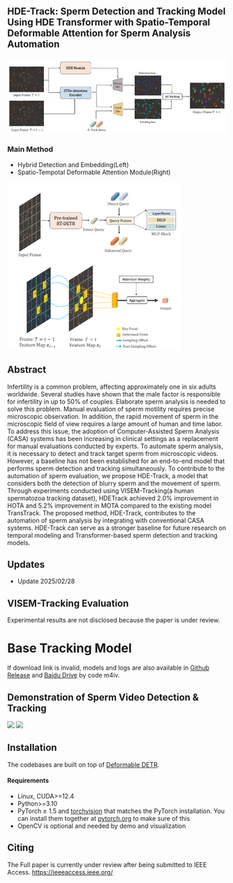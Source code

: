 ## HDE-Track: Sperm Detection and Tracking Model Using HDE Transformer with Spatio-Temporal Deformable Attention for Sperm Analysis Automation

<div style="align: center">
<img src=./assets/hde_model.png/>
</div>

### Main Method
- Hybrid Detection and Embedding(Left)
- Spatio-Tempotal Deformable Attention Module(Right)

<img src="assets/p1.png" width="400"/>  <img src="assets/p2.png" width="400"/>



## Abstract
Infertility is a common problem, affecting approximately one in six adults worldwide. Several studies have
shown that the male factor is responsible for infertility in up to 50% of couples. Elaborate sperm analysis is
needed to solve this problem. Manual evaluation of sperm motility requires precise microscopic observation.
In addition, the rapid movement of sperm in the microscopic field of view requires a large amount of human
and time labor. To address this issue, the adoption of Computer-Assisted Sperm Analysis (CASA) systems
has been increasing in clinical settings as a replacement for manual evaluations conducted by experts.
To automate sperm analysis, it is necessary to detect and track target sperm from microscopic videos.
However, a baseline has not been established for an end-to-end model that performs sperm detection and
tracking simultaneously. To contribute to the automation of sperm evaluation, we propose HDE-Track, a
model that considers both the detection of blurry sperm and the movement of sperm.
Through experiments conducted using VISEM-Tracking(a human spermatozoa tracking dataset), HDETrack achieved 2.0% improvement in HOTA and 5.2% improvement in MOTA compared to the existing
model TransTrack. The proposed method, HDE-Track, contributes to the automation of sperm analysis by
integrating with conventional CASA systems. HDE-Track can serve as a stronger baseline for future research
on temporal modeling and Transformer-based sperm detection and tracking models.

## Updates
- Update 2025/02/28

## VISEM-Tracking Evaluation
Experimental results are not disclosed because the paper is under review.



# Base Tracking Model
If download link is invalid, models and logs are also available in [Github Release](https://github.com/PeizeSun/TransTrack/releases/tag/v0.1) and [Baidu Drive](https://pan.baidu.com/s/1dcHuHUZ9y2s7LEmvtVHZZw) by code m4iv.



## Demonstration of Sperm Video Detection & Tracking
<img src="assets/output_12.gif" width="400"/>  <img src="assets/output_24.gif" width="400"/>


## Installation
The codebases are built on top of [Deformable DETR](https://github.com/fundamentalvision/Deformable-DETR).

#### Requirements
- Linux, CUDA>=12.4
- Python>=3.10
- PyTorch ≥ 1.5 and [torchvision](https://github.com/pytorch/vision/) that matches the PyTorch installation.
  You can install them together at [pytorch.org](https://pytorch.org) to make sure of this
- OpenCV is optional and needed by demo and visualization



## Citing

The Full paper is currently under review after being submitted to IEEE Access.
https://ieeeaccess.ieee.org/

